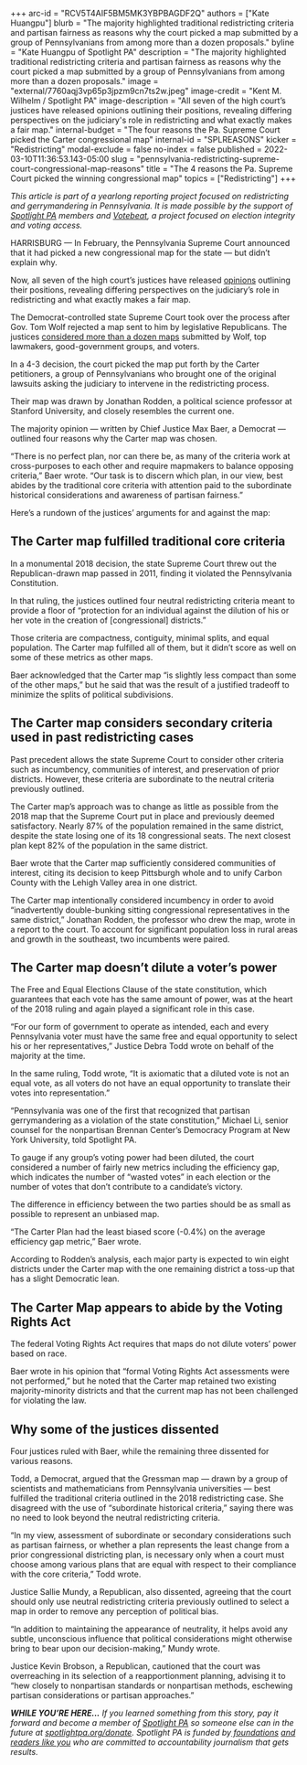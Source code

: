 +++
arc-id = "RCV5T4AIF5BM5MK3YBPBAGDF2Q"
authors = ["Kate Huangpu"]
blurb = "The majority highlighted traditional redistricting criteria and partisan fairness as reasons why the court picked a map submitted by a group of Pennsylvanians from among more than a dozen proposals."
byline = "Kate Huangpu of Spotlight PA"
description = "The majority highlighted traditional redistricting criteria and partisan fairness as reasons why the court picked a map submitted by a group of Pennsylvanians from among more than a dozen proposals."
image = "external/7760aqj3vp65p3jpzm9cn7ts2w.jpeg"
image-credit = "Kent M. Wilhelm / Spotlight PA"
image-description = "All seven of the high court’s justices have released opinions outlining their positions, revealing differing perspectives on the judiciary's role in redistricting and what exactly makes a fair map."
internal-budget = "The four reasons the Pa. Supreme Court picked the Carter congressional map"
internal-id = "SPLREASONS"
kicker = "Redistricting"
modal-exclude = false
no-index = false
published = 2022-03-10T11:36:53.143-05:00
slug = "pennsylvania-redistricting-supreme-court-congressional-map-reasons"
title = "The 4 reasons the Pa. Supreme Court picked the winning congressional map"
topics = ["Redistricting"]
+++

<i>This article is part of a yearlong reporting project focused on redistricting and gerrymandering in Pennsylvania. It is made possible by the support of </i><a href="https://www.spotlightpa.org/"><i>Spotlight PA</i></a><i> members and </i><a href="https://votebeat.org/"><i>Votebeat</i></a><i>, a project focused on election integrity and voting access.</i>

HARRISBURG — In February, the Pennsylvania Supreme Court announced that it had picked a new congressional map for the state — but didn’t explain why.

Now, all seven of the high court’s justices have released <a href="https://twitter.com/SupremeCtofPA/status/1501626208836014083">opinions</a> outlining their positions, revealing differing perspectives on the judiciary’s role in redistricting and what exactly makes a fair map.

The Democrat-controlled state Supreme Court took over the process after Gov. Tom Wolf rejected a map sent to him by legislative Republicans. The justices <a href="https://www.spotlightpa.org/news/2022/02/pennsylvania-redistricting-congressional-map-supreme-court-pick/" target="_blank">considered more than a dozen maps</a> submitted by Wolf, top lawmakers, good-government groups, and voters.

<script src="https://www.spotlightpa.org/embed.js" async></script><div data-spl-embed-version="1" data-spl-src="https://www.spotlightpa.org/embeds/newsletter/"></div>

In a 4-3 decision, the court picked the map put forth by the Carter petitioners, a group of Pennsylvanians who brought one of the original lawsuits asking the judiciary to intervene in the redistricting process.

Their map was drawn by Jonathan Rodden, a political science professor at Stanford University, and closely resembles the current one.

The majority opinion — written by Chief Justice Max Baer, a Democrat — outlined four reasons why the Carter map was chosen.

“There is no perfect plan, nor can there be, as many of the criteria work at cross-purposes to each other and require mapmakers to balance opposing criteria,” Baer wrote. “Our task is to discern which plan, in our view, best abides by the traditional core criteria with attention paid to the subordinate historical considerations and awareness of partisan fairness.”

Here’s a rundown of the justices’ arguments for and against the map:

## The Carter map fulfilled traditional core criteria

In a monumental 2018 decision, the state Supreme Court threw out the Republican-drawn map passed in 2011, finding it violated the Pennsylvania Constitution.

In that ruling, the justices outlined four neutral redistricting criteria meant to provide a floor of “protection for an individual against the dilution of his or her vote in the creation of [congressional] districts.”

Those criteria are compactness, contiguity, minimal splits, and equal population. The Carter map fulfilled all of them, but it didn’t score as well on some of these metrics as other maps.

Baer acknowledged that the Carter map “is slightly less compact than some of the other maps,” but he said that was the result of a justified tradeoff to minimize the splits of political subdivisions.

## The Carter map considers secondary criteria used in past redistricting cases

Past precedent allows the state Supreme Court to consider other criteria such as incumbency, communities of interest, and preservation of prior districts. However, these criteria are subordinate to the neutral criteria previously outlined.

The Carter map’s approach was to change as little as possible from the 2018 map that the Supreme Court put in place and previously deemed satisfactory. Nearly 87% of the population remained in the same district, despite the state losing one of its 18 congressional seats. The next closest plan kept 82% of the population in the same district.

Baer wrote that the Carter map sufficiently considered communities of interest, citing its decision to keep Pittsburgh whole and to unify Carbon County with the Lehigh Valley area in one district.

The Carter map intentionally considered incumbency in order to avoid “inadvertently double-bunking sitting congressional representatives in the same district,” Jonathan Rodden, the professor who drew the map, wrote in a report to the court. To account for significant population loss in rural areas and growth in the southeast, two incumbents were paired.

## The Carter map doesn’t dilute a voter’s power

The Free and Equal Elections Clause of the state constitution, which guarantees that each vote has the same amount of power, was at the heart of the 2018 ruling and again played a significant role in this case.

“For our form of government to operate as intended, each and every Pennsylvania voter must have the same free and equal opportunity to select his or her representatives,” Justice Debra Todd wrote on behalf of the majority at the time.

In the same ruling, Todd wrote, “It is axiomatic that a diluted vote is not an equal vote, as all voters do not have an equal opportunity to translate their votes into representation.”

“Pennsylvania was one of the first that recognized that partisan gerrymandering as a violation of the state constitution,” Michael Li, senior counsel for the nonpartisan Brennan Center’s Democracy Program at New York University, told Spotlight PA.

To gauge if any group’s voting power had been diluted, the court considered a number of fairly new metrics including the efficiency gap, which indicates the number of “wasted votes” in each election or the number of votes that don’t contribute to a candidate’s victory.

The difference in efficiency between the two parties should be as small as possible to represent an unbiased map.

“The Carter Plan had the least biased score (-0.4%) on the average efficiency gap metric,” Baer wrote.

According to Rodden’s analysis, each major party is expected to win eight districts under the Carter map with the one remaining district a toss-up that has a slight Democratic lean.

## The Carter Map appears to abide by the Voting Rights Act

The federal Voting Rights Act requires that maps do not dilute voters’ power based on race.

Baer wrote in his opinion that “formal Voting Rights Act assessments were not performed,” but he noted that the Carter map retained two existing majority-minority districts and that the current map has not been challenged for violating the law.

## Why some of the justices dissented

Four justices ruled with Baer, while the remaining three dissented for various reasons.

Todd, a Democrat, argued that the Gressman map — drawn by a group of scientists and mathematicians from Pennsylvania universities — best fulfilled the traditional criteria outlined in the 2018 redistricting case. She disagreed with the use of “subordinate historical criteria,” saying there was no need to look beyond the neutral redistricting criteria.

“In my view, assessment of subordinate or secondary considerations such as partisan fairness, or whether a plan represents the least change from a prior congressional districting plan, is necessary only when a court must choose among various plans that are equal with respect to their compliance with the core criteria,” Todd wrote.

<script src="https://www.spotlightpa.org/embed.js" async></script><div data-spl-embed-version="1" data-spl-src="https://www.spotlightpa.org/embeds/donate/"></div>

Justice Sallie Mundy, a Republican, also dissented, agreeing that the court should only use neutral redistricting criteria previously outlined to select a map in order to remove any perception of political bias.

“In addition to maintaining the appearance of neutrality, it helps avoid any subtle, unconscious influence that political considerations might otherwise bring to bear upon our decision-making,” Mundy wrote.

Justice Kevin Brobson, a Republican, cautioned that the court was overreaching in its selection of a reapportionment planning, advising it to “hew closely to nonpartisan standards or nonpartisan methods, eschewing partisan considerations or partisan approaches.”

<i><b>WHILE YOU’RE HERE...</b></i><i> If you learned something from this story, pay it forward and become a member of </i><a href="https://www.spotlightpa.org/"><i>Spotlight PA</i></a><i> so someone else can in the future at </i><a href="https://www.spotlightpa.org/donate"><i>spotlightpa.org/donate</i></a><i>. Spotlight PA is funded by</i><a href="https://www.spotlightpa.org/support"><i> foundations</i></a><i> </i><a href="https://www.spotlightpa.org/support"><i>and readers like you</i></a><i> who are committed to accountability journalism that gets results.</i>
